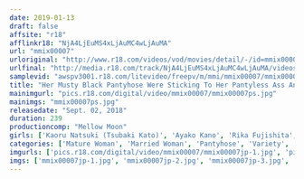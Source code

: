 ```yaml
---
date: 2019-01-13
draft: false
affsite: "r18"
afflinkr18: "NjA4LjEuMS4xLjAuMC4wLjAuMA"
url: "mmix00007"
urloriginal: "http://www.r18.com/videos/vod/movies/detail/-/id=mmix00007"
urlfinal: "http://media.r18.com/track/NjA4LjEuMS4xLjAuMC4wLjAuMA/videos/vod/movies/detail/-/id=mmix00007"
samplevid: "awspv3001.r18.com/litevideo/freepv/m/mmi/mmix00007/mmix00007_dmb_w.mp4"
title: "Her Musty Black Pantyhose Were Sticking To Her Pantyless Ass And Pussy A Big Ass Housewife With Beautiful Legs 8 Ladies/4 Hours"
mainimgurl: "pics.r18.com/digital/video/mmix00007/mmix00007ps.jpg"
mainimgs: "mmix00007ps.jpg"
releasedate: "Sept. 02, 2018"
duration: 239
productioncomp: "Mellow Moon"
girls: ['Kaoru Natsuki (Tsubaki Kato)', 'Ayako Kano', 'Rika Fujishita', 'Iku Kondo\n(Ikumi Kondo)', 'Hitomi Katase', 'Rie Takeuchi', 'Yayoi Amano', 'Yuko Adachi']
categories: ['Mature Woman', 'Married Woman', 'Pantyhose', 'Variety', 'Foot Fetish', 'Over 4 Hours', 'Hi-Def']
imgurls: ['pics.r18.com/digital/video/mmix00007/mmix00007jp-1.jpg', 'pics.r18.com/digital/video/mmix00007/mmix00007jp-2.jpg', 'pics.r18.com/digital/video/mmix00007/mmix00007jp-3.jpg', 'pics.r18.com/digital/video/mmix00007/mmix00007jp-4.jpg', 'pics.r18.com/digital/video/mmix00007/mmix00007jp-5.jpg', 'pics.r18.com/digital/video/mmix00007/mmix00007jp-6.jpg', 'pics.r18.com/digital/video/mmix00007/mmix00007jp-7.jpg', 'pics.r18.com/digital/video/mmix00007/mmix00007jp-8.jpg', 'pics.r18.com/digital/video/mmix00007/mmix00007jp-9.jpg', 'pics.r18.com/digital/video/mmix00007/mmix00007jp-10.jpg', 'pics.r18.com/digital/video/mmix00007/mmix00007jp-11.jpg', 'pics.r18.com/digital/video/mmix00007/mmix00007jp-12.jpg', 'pics.r18.com/digital/video/mmix00007/mmix00007jp-13.jpg', 'pics.r18.com/digital/video/mmix00007/mmix00007jp-14.jpg', 'pics.r18.com/digital/video/mmix00007/mmix00007jp-15.jpg', 'pics.r18.com/digital/video/mmix00007/mmix00007jp-16.jpg', 'pics.r18.com/digital/video/mmix00007/mmix00007jp-17.jpg', 'pics.r18.com/digital/video/mmix00007/mmix00007jp-18.jpg', 'pics.r18.com/digital/video/mmix00007/mmix00007jp-19.jpg', 'pics.r18.com/digital/video/mmix00007/mmix00007jp-20.jpg']
imgs: ['mmix00007jp-1.jpg', 'mmix00007jp-2.jpg', 'mmix00007jp-3.jpg', 'mmix00007jp-4.jpg', 'mmix00007jp-5.jpg', 'mmix00007jp-6.jpg', 'mmix00007jp-7.jpg', 'mmix00007jp-8.jpg', 'mmix00007jp-9.jpg', 'mmix00007jp-10.jpg', 'mmix00007jp-11.jpg', 'mmix00007jp-12.jpg', 'mmix00007jp-13.jpg', 'mmix00007jp-14.jpg', 'mmix00007jp-15.jpg', 'mmix00007jp-16.jpg', 'mmix00007jp-17.jpg', 'mmix00007jp-18.jpg', 'mmix00007jp-19.jpg', 'mmix00007jp-20.jpg']
---
```

